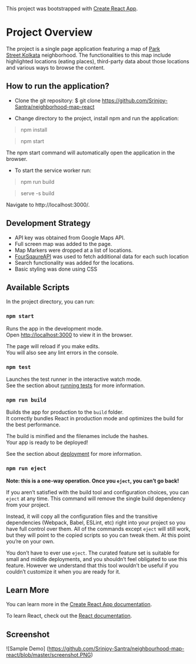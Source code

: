 This project was bootstrapped with [Create React App](https://github.com/facebook/create-react-app).

# Project Overview
The project is a single page application featuring a map of [Park Street,Kolkata](https://en.wikipedia.org/wiki/Park_Street,_Kolkata) neighborhood. The functionalities to this map include highlighted locations (eating places), third-party data about those locations and various ways to browse the content.

## How to run the application?

- Clone the git repository:
$ git clone https://github.com/Srinjoy-Santra/neighborhood-map-react

- Change directory to the project, install npm and run the application:

> npm install

> npm start

The npm start command will automatically open the application in the browser.

- To start the service worker run:

> npm run build

> serve -s build

Navigate to http://localhost:3000/.


## Development Strategy

- API key was obtained from Google Maps API.
- Full screen map was added to the page.
- Map Markers were dropped at a list of locations.
- [FourSqaureAPI](https://developer.foursquare.com/) was used to fetch additional data for each such location
- Search functionality was added for the locations.
- Basic styling was done using CSS




## Available Scripts

In the project directory, you can run:

### `npm start`

Runs the app in the development mode.<br>
Open [http://localhost:3000](http://localhost:3000) to view it in the browser.

The page will reload if you make edits.<br>
You will also see any lint errors in the console.

### `npm test`

Launches the test runner in the interactive watch mode.<br>
See the section about [running tests](https://facebook.github.io/create-react-app/docs/running-tests) for more information.

### `npm run build`

Builds the app for production to the `build` folder.<br>
It correctly bundles React in production mode and optimizes the build for the best performance.

The build is minified and the filenames include the hashes.<br>
Your app is ready to be deployed!

See the section about [deployment](https://facebook.github.io/create-react-app/docs/deployment) for more information.

### `npm run eject`

**Note: this is a one-way operation. Once you `eject`, you can’t go back!**

If you aren’t satisfied with the build tool and configuration choices, you can `eject` at any time. This command will remove the single build dependency from your project.

Instead, it will copy all the configuration files and the transitive dependencies (Webpack, Babel, ESLint, etc) right into your project so you have full control over them. All of the commands except `eject` will still work, but they will point to the copied scripts so you can tweak them. At this point you’re on your own.

You don’t have to ever use `eject`. The curated feature set is suitable for small and middle deployments, and you shouldn’t feel obligated to use this feature. However we understand that this tool wouldn’t be useful if you couldn’t customize it when you are ready for it.

## Learn More

You can learn more in the [Create React App documentation](https://facebook.github.io/create-react-app/docs/getting-started).

To learn React, check out the [React documentation](https://reactjs.org/).

## Screenshot
![Sample Demo] (https://github.com/Srinjoy-Santra/neighbourhood-map-react/blob/master/screenshot.PNG)